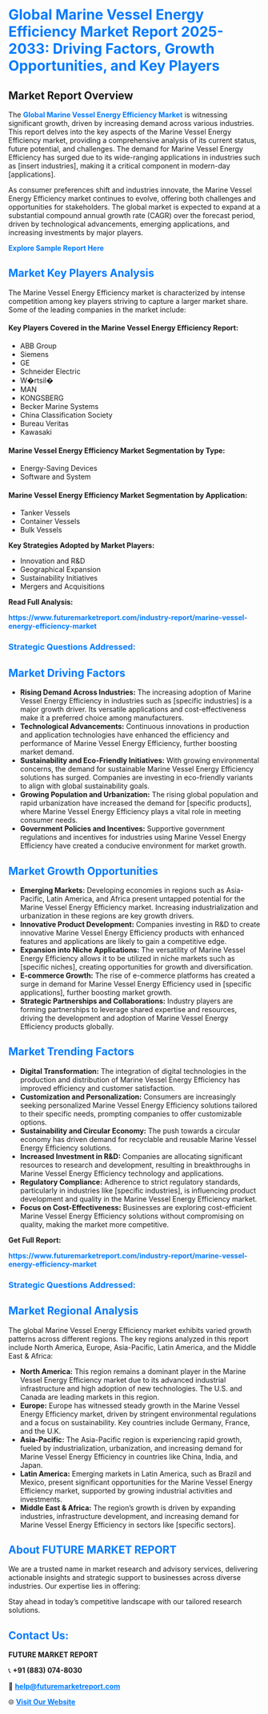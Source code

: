 <h1 style="color: #007BFF;">Global Marine Vessel Energy Efficiency Market Report 2025-2033: Driving Factors, Growth Opportunities, and Key Players</h1>

<section id="overview">
<h2>Market Report Overview</h2>
<p>The <a href="https://www.futuremarketreport.com/industry-report/marine-vessel-energy-efficiency-market" style="color: #007BFF; text-decoration: none;"><strong>Global Marine Vessel Energy Efficiency Market</strong></a> is witnessing significant growth, driven by increasing demand across various industries. This report delves into the key aspects of the Marine Vessel Energy Efficiency market, providing a comprehensive analysis of its current status, future potential, and challenges. The demand for Marine Vessel Energy Efficiency has surged due to its wide-ranging applications in industries such as [insert industries], making it a critical component in modern-day [applications].</p>
<p>As consumer preferences shift and industries innovate, the Marine Vessel Energy Efficiency market continues to evolve, offering both challenges and opportunities for stakeholders. The global market is expected to expand at a substantial compound annual growth rate (CAGR) over the forecast period, driven by technological advancements, emerging applications, and increasing investments by major players.</p>
</section>

<section id="overview">
<p><a href="https://www.futuremarketreport.com/request-sample/reportId=27524" style="color: #007BFF; text-decoration: none;"><strong>Explore Sample Report Here</strong></a></p>
</section>

<section id="key-players">
<h2 style="color: #007BFF;">Market Key Players Analysis</h2>
<p>The Marine Vessel Energy Efficiency market is characterized by intense competition among key players striving to capture a larger market share. Some of the leading companies in the market include:</p>
<h4>Key Players Covered in the Marine Vessel Energy Efficiency Report:</h4>
<ul><li>ABB Group</li><li>Siemens</li><li>GE</li><li>Schneider Electric</li><li>W�rtsil�</li><li>MAN</li><li>KONGSBERG</li><li>Becker Marine Systems</li><li>China Classification Society</li><li>Bureau Veritas</li><li>Kawasaki</li></ul>
<h4>Marine Vessel Energy Efficiency Market Segmentation by Type:</h4>
<ul><li>Energy-Saving Devices</li><li>Software and System</li></ul>

<h4>Marine Vessel Energy Efficiency Market Segmentation by Application:</h4>
<ul><li>Tanker Vessels</li><li>Container Vessels</li><li>Bulk Vessels</li></ul>
<p><strong>Key Strategies Adopted by Market Players:</strong></p>
<ul>
<li>Innovation and R&D</li>
<li>Geographical Expansion</li>
<li>Sustainability Initiatives</li>
<li>Mergers and Acquisitions</li>
</ul>
</section>

<section>
<p><strong>Read Full Analysis: </strong></p><a href="https://www.futuremarketreport.com/industry-report/marine-vessel-energy-efficiency-market" style="color: #007BFF; text-decoration: none;"><strong>https://www.futuremarketreport.com/industry-report/marine-vessel-energy-efficiency-market</strong></a>
<h3 style="color: #007BFF;">Strategic Questions Addressed:</h3>
</section>

<section id="driving-factors">
<h2 style="color: #007BFF;">Market Driving Factors</h2>
<ul>
<li><strong>Rising Demand Across Industries:</strong> The increasing adoption of Marine Vessel Energy Efficiency in industries such as [specific industries] is a major growth driver. Its versatile applications and cost-effectiveness make it a preferred choice among manufacturers.</li>
<li><strong>Technological Advancements:</strong> Continuous innovations in production and application technologies have enhanced the efficiency and performance of Marine Vessel Energy Efficiency, further boosting market demand.</li>
<li><strong>Sustainability and Eco-Friendly Initiatives:</strong> With growing environmental concerns, the demand for sustainable Marine Vessel Energy Efficiency solutions has surged. Companies are investing in eco-friendly variants to align with global sustainability goals.</li>
<li><strong>Growing Population and Urbanization:</strong> The rising global population and rapid urbanization have increased the demand for [specific products], where Marine Vessel Energy Efficiency plays a vital role in meeting consumer needs.</li>
<li><strong>Government Policies and Incentives:</strong> Supportive government regulations and incentives for industries using Marine Vessel Energy Efficiency have created a conducive environment for market growth.</li>
</ul>
</section>

<section id="growth-opportunities">
<h2 style="color: #007BFF;">Market Growth Opportunities</h2>
<ul>
<li><strong>Emerging Markets:</strong> Developing economies in regions such as Asia-Pacific, Latin America, and Africa present untapped potential for the Marine Vessel Energy Efficiency market. Increasing industrialization and urbanization in these regions are key growth drivers.</li>
<li><strong>Innovative Product Development:</strong> Companies investing in R&D to create innovative Marine Vessel Energy Efficiency products with enhanced features and applications are likely to gain a competitive edge.</li>
<li><strong>Expansion into Niche Applications:</strong> The versatility of Marine Vessel Energy Efficiency allows it to be utilized in niche markets such as [specific niches], creating opportunities for growth and diversification.</li>
<li><strong>E-commerce Growth:</strong> The rise of e-commerce platforms has created a surge in demand for Marine Vessel Energy Efficiency used in [specific applications], further boosting market growth.</li>
<li><strong>Strategic Partnerships and Collaborations:</strong> Industry players are forming partnerships to leverage shared expertise and resources, driving the development and adoption of Marine Vessel Energy Efficiency products globally.</li>
</ul>
</section>

<section id="trending-factors">
<h2 style="color: #007BFF;">Market Trending Factors</h2>
<ul>
<li><strong>Digital Transformation:</strong> The integration of digital technologies in the production and distribution of Marine Vessel Energy Efficiency has improved efficiency and customer satisfaction.</li>
<li><strong>Customization and Personalization:</strong> Consumers are increasingly seeking personalized Marine Vessel Energy Efficiency solutions tailored to their specific needs, prompting companies to offer customizable options.</li>
<li><strong>Sustainability and Circular Economy:</strong> The push towards a circular economy has driven demand for recyclable and reusable Marine Vessel Energy Efficiency solutions.</li>
<li><strong>Increased Investment in R&D:</strong> Companies are allocating significant resources to research and development, resulting in breakthroughs in Marine Vessel Energy Efficiency technology and applications.</li>
<li><strong>Regulatory Compliance:</strong> Adherence to strict regulatory standards, particularly in industries like [specific industries], is influencing product development and quality in the Marine Vessel Energy Efficiency market.</li>
<li><strong>Focus on Cost-Effectiveness:</strong> Businesses are exploring cost-efficient Marine Vessel Energy Efficiency solutions without compromising on quality, making the market more competitive.</li>
</ul>
</section>

<section>
<p><strong>Get Full Report: </strong></p><a href="https://www.futuremarketreport.com/industry-report/marine-vessel-energy-efficiency-market" style="color: #007BFF; text-decoration: none;"><strong>https://www.futuremarketreport.com/industry-report/marine-vessel-energy-efficiency-market</strong></a>
<h3 style="color: #007BFF;">Strategic Questions Addressed:</h3>
</section>


<section id="regional-analysis">
<h2 style="color: #007BFF;">Market Regional Analysis</h2>
<p>The global Marine Vessel Energy Efficiency market exhibits varied growth patterns across different regions. The key regions analyzed in this report include North America, Europe, Asia-Pacific, Latin America, and the Middle East & Africa:</p>
<ul>
<li><strong>North America:</strong> This region remains a dominant player in the Marine Vessel Energy Efficiency market due to its advanced industrial infrastructure and high adoption of new technologies. The U.S. and Canada are leading markets in this region.</li>
<li><strong>Europe:</strong> Europe has witnessed steady growth in the Marine Vessel Energy Efficiency market, driven by stringent environmental regulations and a focus on sustainability. Key countries include Germany, France, and the U.K.</li>
<li><strong>Asia-Pacific:</strong> The Asia-Pacific region is experiencing rapid growth, fueled by industrialization, urbanization, and increasing demand for Marine Vessel Energy Efficiency in countries like China, India, and Japan.</li>
<li><strong>Latin America:</strong> Emerging markets in Latin America, such as Brazil and Mexico, present significant opportunities for the Marine Vessel Energy Efficiency market, supported by growing industrial activities and investments.</li>
<li><strong>Middle East & Africa:</strong> The region’s growth is driven by expanding industries, infrastructure development, and increasing demand for Marine Vessel Energy Efficiency in sectors like [specific sectors].</li>
</ul>
</section>

<footer>
<h2 style="color: #007BFF;">About FUTURE MARKET REPORT</h2>
<p>We are a trusted name in market research and advisory services, delivering actionable insights and strategic support to businesses across diverse industries. Our expertise lies in offering:</p>

<p>Stay ahead in today’s competitive landscape with our tailored research solutions.</p>

<h2 style="color: #007BFF;">Contact Us:</h2>
<p><strong>FUTURE MARKET REPORT</strong></p>
<p>📞 <strong>+91 (883) 074-8030</strong></p>
<p>📧 <strong><a href="mailto:help@futuremarketreport.com" style="color: #007BFF;">help@futuremarketreport.com</a></strong></p>
<p>🌐 <strong><a href="https://www.futuremarketreport.com/" style="color: #007BFF;">Visit Our Website</a></strong></p>
</footer>